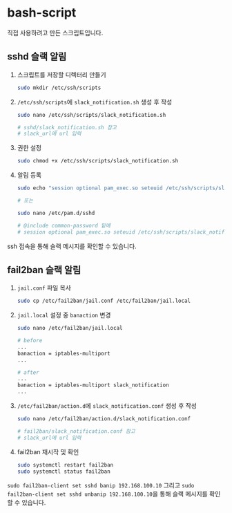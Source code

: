 # bash-script

직접 사용하려고 만든 스크립트입니다.

## sshd 슬랙 알림

1. 스크립트를 저장할 디렉터리 만들기

   ```bash
   sudo mkdir /etc/ssh/scripts
   ```

2. `/etc/ssh/scripts`에 `slack_notification.sh` 생성 후 작성

   ```bash
   sudo nano /etc/ssh/scripts/slack_notification.sh

   # sshd/slack_notification.sh 참고
   # slack_url에 url 입력
   ```

3. 권한 설정

   ```bash
   sudo chmod +x /etc/ssh/scripts/slack_notification.sh
   ```

4. 알림 등록

   ```bash
   sudo echo "session optional pam_exec.so seteuid /etc/ssh/scripts/slack_notification.sh" >> /etc/pam.d/sshd

   # 또는

   sudo nano /etc/pam.d/sshd

   # @include common-password 밑에
   # session optional pam_exec.so seteuid /etc/ssh/scripts/slack_notification.sh 추가
   ```

ssh 접속을 통해 슬랙 메시지를 확인할 수 있습니다.

## fail2ban 슬랙 알림

1. `jail.conf` 파일 복사

   ```bash
   sudo cp /etc/fail2ban/jail.conf /etc/fail2ban/jail.local
   ```

2. `jail.local` 설정 중 `banaction` 변경

   ```bash
   sudo nano /etc/fail2ban/jail.local

   # before
   ...
   banaction = iptables-multiport
   ...

   # after
   ...
   banaction = iptables-multiport slack_notification
   ...
   ```

3. `/etc/fail2ban/action.d`에 `slack_notification.conf` 생성 후 작성

   ```bash
   sudo nano /etc/fail2ban/action.d/slack_notification.conf

   # fail2ban/slack_notification.conf 참고
   # slack_url에 url 입력
   ```

4. fail2ban 재시작 및 확인

   ```bash
   sudo systemctl restart fail2ban
   sudo systemctl status fail2ban
   ```

`sudo fail2ban-client set sshd banip 192.168.100.10` 그리고 `sudo fail2ban-client set sshd unbanip 192.168.100.10`을 통해 슬랙 메시지를 확인할 수 있습니다.
